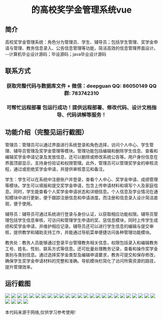 <p><h1 align="center">的高校奖学金管理系统vue</h1></p>

## 简介
高校奖学金管理系统：角色分为管理员、学生、辅导员；包括学生管理、奖学金申请与管理、教务信息录入、公告信息管理等功能，简洁高效的信息管理界面设计。    --计算机毕业设计源码；毕设源码；java毕业设计源码


## 联系方式
<p><h3 align="center">获取完整代码与数据库文件 + 微信：deepguan QQ: 86050149 QQ群: 783742310</h3></p>
<p><h3 align="center">可帮忙远程部署 包运行成功！提供远程部署、修改代码、设计文档指导、代码讲解等服务！</h3></p>

## 功能介绍（完整见运行截图）
管理员：管理员可以通过界面进行系统登录和角色选择，访问个人中心、学生管理、辅导员管理及奖学金管理等模块。管理功能包括编辑和删除学生信息、查看和编辑奖学金申请记录及发放信息，还可以删除或修改系统公告等。用户身份信息在界面顶部显示，支持身份验证和权限管理。此外，管理员可以管理奖学金的审核流程，通过或拒绝奖学金申请，并提供审核意见和备注。

学生：学生可以在系统中注册账户并登录，查看个人中心、奖学金申请、成绩管理等模块。学生可以填报和提交奖学金申请，包含上传申请材料和填写个人及家庭信息。同时，学生能查看个人奖学金申请状态和详细信息。个人信息及学业情况在通知模块中进行更新，便于跟踪注册信息和申请进度。而注册和信息录入设计简洁直观，便于使用。

辅导员：辅导员可通过系统进行登录与身份认证，以获取相应功能权限。辅导员管理包括学生信息审核，可访问和管理学生申请的奖、惩信息模块，同时上传学生成绩和奖学金申请，并维护相应记录。辅导员还可以进行学生信息的编辑与提交审核，提供教学和辅助支持工作，并能通过导航菜单便捷访问各种管理功能模块。

教务处：教务人员能够通过登录平台管理教务相关信息，权限包括录入和编辑教务工号、姓名、性别、联系方式等信息。还可批量处理教务记录，查看和操作奖学金类别与类别信息。通过选择奖学金类型及编辑申请要求，教务可提交和保存修改，确保学生奖学金申请材料的完整和准确。导航模块栏简化了访问所需资源的路径，提升管理效率。


## 运行截图
![](img/001.jpg)
![](img/002.jpg)
![](img/003.jpg)
![](img/004.jpg)
![](img/005.jpg)
![](img/006.jpg)
![](img/007.jpg)
![](img/008.jpg)
![](img/009.jpg)
![](img/010.jpg)
![](img/011.jpg)
![](img/012.jpg)
![](img/013.jpg)
![](img/014.jpg)
![](img/015.jpg)
![](img/016.jpg)
![](img/017.jpg)
![](img/018.jpg)
![](img/019.jpg)
![](img/020.jpg)
![](img/021.jpg)
![](img/022.jpg)
![](img/023.jpg)
![](img/024.jpg)
![](img/025.jpg)
![](img/026.jpg)
![](img/027.jpg)
![](img/028.jpg)
![](img/029.jpg)

<p>本代码来源于网络,仅供学习参考使用!</p>
